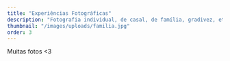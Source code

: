 ```yaml
---
title: "Experiências Fotográficas"
description: "Fotografia individual, de casal, de família, gradivez, etc."
thumbnail: "/images/uploads/familia.jpg"
order: 3
---
```

Muitas fotos <3